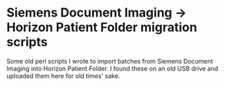 Siemens Document Imaging -> Horizon Patient Folder migration scripts
====================================================================

Some old perl scripts I wrote to import batches from Siemens Document Imaging into Horizon Patient Folder. I found these on an old USB drive and uploaded them here for old times' sake.